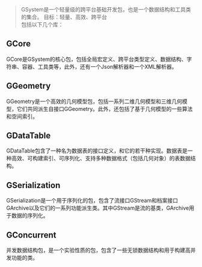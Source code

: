 > GSystem是一个轻量级的跨平台基础开发包，也是一个数据结构和工具类的集合。
> 目标：轻量、高效、跨平台  
包括以下几个库：  
## GCore  
GCore是GSystem的核心包，包括全局宏定义、跨平台类型定义、数据结构、字符串、容器、工具类等，此外，还有一个Json解析器和一个XML解析器。  
## GGeometry  
GGeometry是一个高效的几何模型包，包括一系列二维几何模型和三维几何模型，它们共同派生自接口GGeometry。此外，还包括了基于几何模型的一些算法和空间索引。  
## GDataTable  
GDataTable包含了一种名为数据表的接口定义，和它的若干种实现。数据表是一种高效、可构建索引、可序列化、支持多种数据格式（包括几何对象）的表数据结构。  
## GSerialization  
GSerialization是一个用于序列化的包，包含了流接口GStream和档案接口GArchive以及它们的一系列功能派生类。其中GStream是流的基类，GArchive用于数据的序列化。  
## GConcurrent  
并发数据结构包，是一个实验性质的包，包含了一些无锁数据结构和用于构建高并发功能的类。  